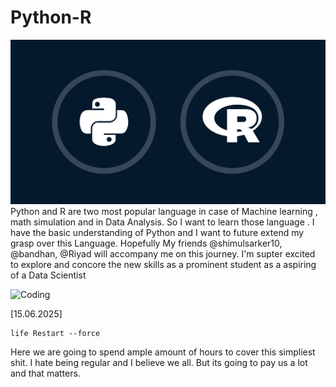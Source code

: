 # Python-R
![Python-R](./pythonR.png)
Python and R are two most popular language in case of Machine learning , math simulation and in Data Analysis. So I want to learn those language . I have the basic understanding of Python and I want to future extend my grasp over this Language. Hopefully My friends @shimulsarker10, @bandhan, @Riyad will accompany me on this journey. I'm supter excited to explore and concore the new skills as a prominent student as a aspiring of a Data Scientist

![Coding](https://media2.giphy.com/media/v1.Y2lkPTc5MGI3NjExZ2hwaTloeTRrMGcyMzI5bXFrZzd3MW9ianVzN2I2N2p3djNkbGZseCZlcD12MV9pbnRlcm5hbF9naWZfYnlfaWQmY3Q9Zw/ENY5vJgJPEfG3Ym14H/giphy.gif)

[15.06.2025]
```
life Restart --force
```
Here we are going to spend ample amount of hours to cover this simpliest shit. I hate being regular and I believe we all. But its going to pay us a lot and that matters. 